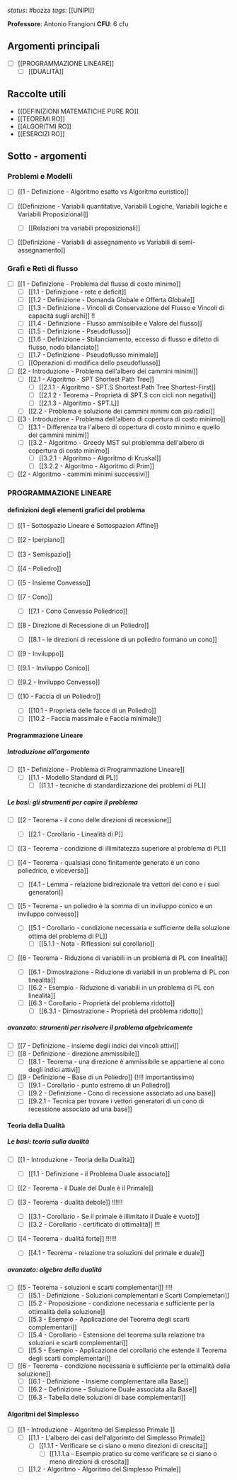 *status*: #bozza
*tags*: [[UNIPI]]

**Professore**: Antonio Frangioni
**CFU**: 6 cfu

## Argomenti principali

* [ ] [[PROGRAMMAZIONE LINEARE]]
	* [ ] [[DUALITÀ]]

## Raccolte utili

* [[DEFINIZIONI MATEMATICHE PURE RO]]
* [[TEOREMI RO]]
* [[ALGORITMI RO]]
* [[ESERCIZI RO]]

## Sotto - argomenti

### Problemi e Modelli

* [ ] [[1 - Definizione - Algoritmo esatto vs Algoritmo euristico]]
* [ ] [[Definizione - Variabili quantitative, Variabili Logiche, Variabili logiche e Variabili Proposizionali]]
	* [ ] [[Relazioni tra variabili proposizionali]]
* [ ] [[Definizione - Variabili di assegnamento vs Variabili di semi-assegnamento]]



### Grafi e Reti di flusso

* [ ] [[1 - Definizione - Problema del flusso di costo minimo]]
	* [ ] [[1.1 - Definizione - rete e deficit]]
	* [ ] [[1.2 - Definizione - Domanda Globale e Offerta Globale]]
	* [ ] [[1.3 - Definizione - Vincoli di Conservazione del Flusso e Vincoli di capacità sugli archi]] !!
	* [ ] [[1.4 - Definizione - Flusso ammissibile e Valore del flusso]]
	* [ ] [[1.5 - Definizione - Pseudoflusso]]
	* [ ] [[1.6 - Definizione - Sbilanciamento, eccesso di flusso e difetto di flusso, nodo bilanciato]]
	* [ ] [[1.7 - Definizione - Pseudoflusso minimale]]
	* [ ] [[Operazioni di modifica dello pseudoflusso]]

* [ ] [[2 - Introduzione - Problema dell'albero dei cammini minimi]]
	* [ ] [[2.1 - Algoritmo - SPT Shortest Path Tree]]
		* [ ] [[2.1.1 - Algoritmo - SPT.S Shortest Path Tree Shortest-First]]
		* [ ] [[2.1.2 - Teorema - Proprietà di SPT.S con cicli non negativi]]
		* [ ] [[2.1.3 - Algoritmo - SPT.L]]
	* [ ] [[2.2 - Problema e soluzione dei cammini minimi con più radici]]

* [ ] [[3 - Introduzione - Problema dell'albero di copertura di costo minimo]]
	* [ ] [[3.1 - Differenza tra l'albero di copertura di costo minimo e quello dei cammini minimi]]
	* [ ] [[3.2 - Algoritmo - Greedy MST sul problemma dell'albero di copertura di costo minimo]]
		* [ ] [[3.2.1 - Algoritmo - Algoritmo di Kruskal]]
		* [ ] [[3.2.2 - Algoritmo - Algoritmo di Prim]]

* [ ] [[2 - Algoritmo - cammini minimi successivi]]

### PROGRAMMAZIONE LINEARE

#### definizioni degli elementi grafici del problema
* [ ] [[1 - Sottospazio Lineare e Sottospazion Affine]]
* [ ] [[2 - Iperpiano]]
* [ ] [[3 - Semispazio]]
* [ ] [[4 - Poliedro]]
* [ ] [[5 - Insieme Convesso]]

* [ ] [[7 - Cono]]
	* [ ] [[7.1 - Cono Convesso Poliedrico]]

* [ ] [[8 - Direzione di Recessione di un Poliedro]]
	* [ ] [[8.1 - le direzioni di recessione di un poliedro formano un cono]]

* [ ] [[9 - Inviluppo]]
* [ ] [[9.1 - Inviluppo Conico]]
* [ ] [[9.2 - Inviluppo Convesso]]
* [ ] [[10 - Faccia di un Poliedro]]
	* [ ] [[10.1 - Proprietà delle facce di un Poliedro]]
	* [ ] [[10.2 - Faccia massimale e Faccia minimale]]

#### Programmazione Lineare
##### Introduzione all'argomento
* [ ] [[1 - Definizione - Problema di Programmazione Lineare]]
	* [ ] [[1.1 - Modello Standard di PL]]
		* [ ] [[1.1.1 - tecniche di standardizzazione dei problemi di PL]]

##### Le basi: gli strumenti per capire il problema

* [ ] [[2 - Teorema - il cono delle direzioni di recessione]]
	* [ ] [[2.1 - Corollario - Linealità di P]]

* [ ] [[3 - Teorema - condizione di illimitatezza superiore al problema di PL]]

* [ ] [[4 - Teorema - qualsiasi cono finitamente generato è un cono poliedrico, e viceversa]]
	* [ ] [[4.1 - Lemma - relazione bidirezionale tra vettori del cono e i suoi generatori]]

* [ ] [[5 - Teorema - un poliedro è la somma di un inviluppo conico e un inviluppo convesso]]
	* [ ] [[5.1 - Corollario - condizione necessaria e sufficiente della soluzione ottima del problema di PL]]
		* [ ] [[5.1.1 - Nota - Riflessioni sul corollario]]

* [ ] [[6 - Teorema - Riduzione di variabili in un problema di PL con linealità]]
	* [ ] [[6.1 - Dimostrazione - Riduzione di variabili in un problema di PL con linealità]]
	* [ ] [[6.2 - Esempio - Riduzione di variabili in un problema di PL con linealità]]
	* [ ] [[6.3 - Corollario - Proprietà del problema ridotto]]
		* [ ] [[6.3.1 - Dimostrazione - Proprietà del problema ridotto]]

##### avanzato: strumenti per risolvere il problema algebricamente
* [ ] [[7 - Definizione - insieme degli indici dei vincoli attivi]]
* [ ] [[8 - Definizione - direzione ammissibile]]
	* [ ] [[8.1 - Teorema - una direzione è ammissibile se appartiene al cono degli indici attivi]]
* [ ] [[9 - Definizione - Base di un Poliedro]] (!!!! importantissimo)
	* [ ] [[9.1 - Corollario - punto estremo di un Poliedro]]
	* [ ] [[9.2 - Definizione - Cono di recessione associato ad una base]]
	* [ ] [[9.2.1 - Tecnica per trovare i vettori generatori di un cono di recessione associato ad una base]]

#### Teoria della Dualità

##### Le basi: teoria sulla dualità
* [ ] [[1 - Introduzione - Teoria della Dualità]]
	* [ ] [[1.1 - Definizione - il Problema Duale associato]]

* [ ] [[2 - Teorema - il Duale del Duale è il Primale]]

* [ ] [[3 - Teorema - dualità debole]] !!!!!!
	* [ ] [[3.1 - Corollario - Se il primale è illimitato il Duale è vuoto]]
	* [ ] [[3.2 - Corollario - certificato di ottimalità]] !!!

* [ ] [[4 - Teorema - dualità forte]] !!!!!!
	* [ ] [[4.1 - Teorema - relazione tra soluzioni del primale e duale]]

##### avanzato: algebra della dualità
* [ ] [[5 - Teorema - soluzioni e scarti complementari]] !!!!
	* [ ] [[5.1 - Definizione - Soluzioni complementari e Scarti Complemetari]]
	* [ ] [[5.2 - Proposizione - condizione necessaria e sufficiente per la ottimalità della soluzione]]
	* [ ] [[5.3 - Esempio - Applicazione del Teorema degli scarti complementari]]
	* [ ] [[5.4 - Corollario - Estensione del teorema sulla relazione tra soluzioni e scarti complementari]]
	* [ ] [[5.5 - Esempio - Applicazione del corollario che estende il Teorema degli scarti complementari]]

* [ ] [[6 - Teorema - condizione necessaria e sufficiente per la ottimalità della soluzione]]
	* [ ] [[6.1 - Definizione - Insieme complementare alla Base]]
	* [ ] [[6.2 -  Definizione - Soluzione Duale associata alla Base]]
	* [ ] [[6.3 - Tabella delle soluzioni di base complementari]]

#### Algoritmi del Simplesso
* [ ] [[1 -  Introduzione - Algoritmo del Simplesso Primale ]]
	* [ ] [[1.1 - L'albero dei casi dell'algorimto del Simplesso Primale]]
		* [ ] [[1.1.1 - Verificare se ci siano o meno direzioni di crescita]]
			* [ ] [[1.1.1.a - Esempio pratico su come verificare se ci siano o meno direzioni di crescita]]
	* [ ] [[1.2 - Algoritmo - Algoritmo del Simplesso Primale]]
